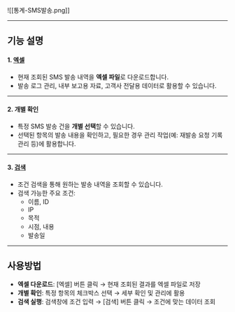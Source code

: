 
![[통계-SMS발송.png]]

***

## 기능 설명  

#### 1. [엑셀](엑셀.md)  
- 현재 조회된 SMS 발송 내역을 **엑셀 파일**로 다운로드합니다.  
- 발송 로그 관리, 내부 보고용 자료, 고객사 전달용 데이터로 활용할 수 있습니다.  

***

#### 2. 개별 확인  
- 특정 SMS 발송 건을 **개별 선택**할 수 있습니다.  
- 선택된 항목의 발송 내용을 확인하고, 필요한 경우 관리 작업(예: 재발송 요청 기록 관리 등)에 활용합니다.  

***

#### 3. [검색](검색.md)  
- 조건 검색을 통해 원하는 발송 내역을 조회할 수 있습니다.  
- 검색 가능한 주요 조건:  
  - 이름, ID  
  - IP  
  - 목적  
  - 시점, 내용  
  - 발송일  

***

## 사용방법  
- **엑셀 다운로드**: [엑셀] 버튼 클릭 → 현재 조회된 결과를 엑셀 파일로 저장  
- **개별 확인**: 특정 항목의 체크박스 선택 → 세부 확인 및 관리에 활용  
- **검색 실행**: 검색창에 조건 입력 → [검색] 버튼 클릭 → 조건에 맞는 데이터 조회  
